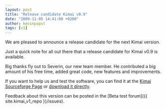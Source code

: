```yaml
---
layout: post
title: "Release candidate Kimai v0.9"
date: "2009-11-05 14:41:00 +0200"
author: kevinpapst
tags: [v1]
---
```


We are pleased to announce a release candidate for the next Kimai version.

Just a quick note for all out there that a release candidate for Kimai v0.9 is available.

Big thanks fly out to Severin, our new team member.
He contributed a big amount of his free time, added great code, new features and improvements.

If you want to help us and test the software, you can find it at the [Kimai Sourceforge Page](https://sourceforge.net/projects/kimai/) or
[download it directly](http://sourceforge.net/projects/kimai/files/kimai_0.9.0.1074.zip/download).

Feedback about this version can be posted in the [Beta test forum]({{ site.kimai_v1_repo }}/issues).
